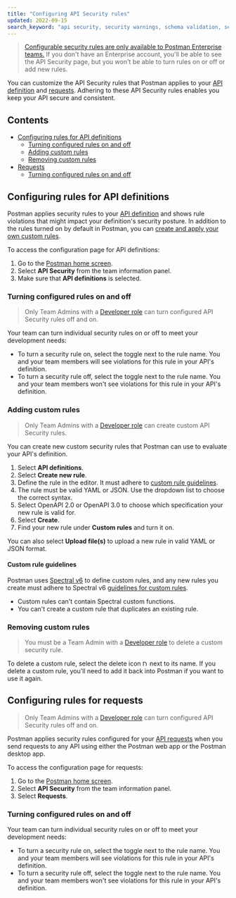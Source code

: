 ```yaml
---
title: "Configuring API Security rules"
updated: 2022-09-15
search_keyword: "api security, security warnings, schema validation, security validation, api security audit, api security scan, api schema vulnerabilities, security audit"
---
```


> [Configurable security rules are only available to Postman Enterprise teams.](https://www.postman.com/pricing) If you don't have an Enterprise account, you'll be able to see the API Security page, but you won't be able to turn rules on or off or add new rules.

You can customize the API Security rules that Postman applies to your [API definition](/docs/designing-and-developing-your-api/defining-an-api/) and [requests](https://learning.postman.com/docs/api-governance/api-testing/api-testing-warnings/). Adhering to these API Security rules enables you keep your API secure and consistent.

<!-- TODO: screenshot -->

## Contents

* [Configuring rules for API definitions](#configuring-rules-for-api-definitions)
    * [Turning configured rules on and off](#turning-configured-rules-on-and-off)
    * [Adding custom rules](#adding-custom-rules)
    * [Removing custom rules](#removing-custom-rules)
* [Requests](#requests)
    * [Turning configured rules on and off](#turning-configured-rules-on-and-off)

## Configuring rules for API definitions

Postman applies security rules to your [API definition](/docs/api-governance/api-definition/api-definition-warnings/) and shows rule violations that might impact your definition's security posture. In addition to the rules turned on by default in Postman, you can [create and apply your own custom rules](#adding-custom-rules).

To access the configuration page for API definitions:

1. Go to the [Postman home screen](https://go.postman.co/).
1. Select **API Security** from the team information panel.
    <!-- TODO: screenshot -->
1. Make sure that **API definitions** is selected.

### Turning configured rules on and off

> Only Team Admins with a [Developer role](/docs/collaborating-in-postman/roles-and-permissions/#team-roles) can turn configured API Security rules off and on.

Your team can turn individual security rules on or off to meet your development needs:

* To turn a security rule on, select the toggle next to the rule name. You and your team members will see violations for this rule in your API's definition.
* To turn a security rule off, select the toggle next to the rule name. You and your team members won't see violations for this rule in your API's definition.

<!-- TODO: screenshot -->

### Adding custom rules

> Only Team Admins with a [Developer role](/docs/collaborating-in-postman/roles-and-permissions/#team-roles) can create custom API Security rules.

You can create new custom security rules that Postman can use to evaluate your API's definition.

1. Select **API definitions**.
1. Select **Create new rule**.
1. Define the rule in the editor. It must adhere to [custom rule guidelines](#custom-rule-guidelines).
    <!-- TODO: screenshot -->
1. The rule must be valid YAML or JSON. Use the dropdown list to choose the correct syntax.
1. Select OpenAPI 2.0 or OpenAPI 3.0 to choose which specification your new rule is valid for.
1. Select **Create**.
1. Find your new rule under **Custom rules** and turn it on.

<!-- TODO: screenshot -->

You can also select **Upload file(s)** to upload a new rule in valid YAML or JSON format.

#### Custom rule guidelines

Postman uses [Spectral v6](https://github.com/stoplightio/spectral/releases/) to define custom rules, and any new rules you create must adhere to Spectral v6 [guidelines for custom rules](https://github.com/stoplightio/spectral#1-create-a-local-ruleset).

* Custom rules can't contain Spectral custom functions.
* You can't create a custom rule that duplicates an existing rule.

### Removing custom rules

> You must be a Team Admin with a [Developer role](/docs/collaborating-in-postman/roles-and-permissions/#team-roles) to delete a custom security rule.

To delete a custom rule, select the delete icon <img alt="Delete icon" src="https://assets.postman.com/postman-docs/icon-delete-v9.jpg#icon" width="12px"> next to its name. If you delete a custom rule, you'll need to add it back into Postman if you want to use it again.

## Configuring rules for requests

> Only Team Admins with a [Developer role](/docs/collaborating-in-postman/roles-and-permissions/#team-roles) can turn configured API Security rules off and on.

Postman applies security rules configured for your [API requests](/docs/api-governance/api-testing/api-testing-warnings/) when you send requests to any API using either the Postman web app or the Postman desktop app.

To access the configuration page for requests:

1. Go to the [Postman home screen](https://go.postman.co/).
1. Select **API Security** from the team information panel.
    <!-- TODO: screenshot -->
1. Select **Requests**.

### Turning configured rules on and off

Your team can turn individual security rules on or off to meet your development needs:

* To turn a security rule on, select the toggle next to the rule name. You and your team members will see violations for this rule in your API's definition.
* To turn a security rule off, select the toggle next to the rule name. You and your team members won't see violations for this rule in your API's definition.

<!-- TODO: screenshot -->
